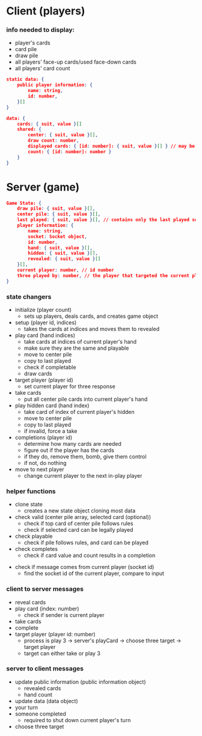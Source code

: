 # Client (players)
### info needed to display:
- player's cards
- card pile
- draw pile
- all players' face-up cards/used face-down cards
- all players' card count

```json
static data: {
    public player information: {
        name: string,
        id: number,
    }[]
}

data: {
    cards: { suit, value }[]
    shared: {
        center: { suit, value }[],
        draw count: number,
        displayed cards: { [id: number]: { suit, value }[] } // may be face-down to indicate taken
        count: { [id: number]: number }
    }
}
```

# Server (game)

```json
Game State: {
    draw pile: { suit, value }[],
    center pile: { suit, value }[],
    last played: { suit, value }[], // contains only the last played set of cards
    player information: {
        name: string,
        socket: Socket object,
        id: number,
        hand: { suit, value }[],
        hidden: { suit, value }[],
        revealed: { suit, value }[]
    }[],
    current player: number, // id number
    three played by: number, // the player that targeted the current player, or -1 if not in that state
}
```

### state changers
* initialize (player count)
    - sets up players, deals cards, and creates game object
* setup (player id, indices)
    - takes the cards at indices and moves them to revealed
* play card (hand indices)
    - take cards at indices of current player's hand
    - make sure they are the same and playable
    - move to center pile
    - copy to last played
    - check if completable
    - draw cards
* target player (player id)
    - set current player for three response
* take cards
    - put all center pile cards into current player's hand
* play hidden card (hand index)
    - take card of index of current player's hidden
    - move to center pile
    - copy to last played
    - if invalid, force a take
* completions (player id)
    - determine how many cards are needed
    - figure out if the player has the cards
    - if they do, remove them, bomb, give them control
    - if not, do nothing
* move to next player
    - change current player to the next in-play player

### helper functions
* clone state
    - creates a new state object cloning most data
* check valid (center pile array, selected card (optional))
    - check if top card of center pile follows rules
    - check if selected card can be legally played
* check playable
    - check if pile follows rules, and card can be played
* check completes
    - check if card value and count results in a completion
- check if message comes from current player (socket id)
    - find the socket id of the current player, compare to input

### client to server messages
- reveal cards
- play card (index: number)
    - check if sender is current player
- take cards
- complete
- target player (player id: number)
    - process is play 3 -> server's playCard -> choose three target -> target player
    - target can either take or play 3

### server to client messages
- update public information (public information object)
    - revealed cards
    - hand count
- update data (data object) 
- your turn
- someone completed
    - required to shut down current player's turn
- choose three target



